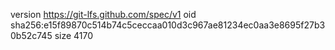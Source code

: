 version https://git-lfs.github.com/spec/v1
oid sha256:e15f89870c514b74c5ceccaa010d3c967ae81234ec0aa3e8695f27b30b52c745
size 4170
